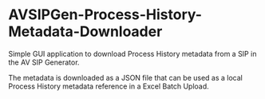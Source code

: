 # AVSIPGen-Process-History-Metadata-Downloader
Simple GUI application to download Process History metadata from a SIP in the AV SIP Generator.  

The metadata is downloaded as a JSON file that can be used as a local Process History metadata reference in a Excel Batch Upload.
